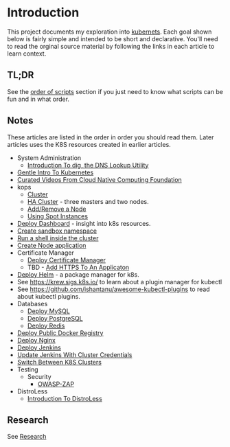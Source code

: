 # Introduction

This project documents my exploration into [kubernets](https://kubernetes.io/). Each goal shown below is fairly simple and intended to be short and declarative. You'll need to read the orginal source material by following the links in each article to learn context.

## TL;DR

See the [order of scripts](docs/00-order-of-scripts.md) section if you just need to know what scripts can be fun and in what order.

## Notes

These articles are listed in the order in order you should read them. Later articles uses the K8S resources created in earlier articles.

* System Administration
    * [Introduction To dig, the DNS Lookup Utility](docs/intro-to-dig.md)
* [Gentle Intro To Kubernetes](docs/gentle_introduction_to_kubernetes.md)
* [Curated Videos From Cloud Native Computing Foundation](docs/currated_video_list.md)
* kops
    * [Cluster](docs/create-cluster.md)
    * [HA Cluster](docs/create-ha-cluster.md) - three masters and two nodes.
    * [Add/Remove a Node](docs/kops-add-node-to-cluster.md)
    * [Using Spot Instances](docs/using-spot-instances-as-nodes.md)
* [Deploy Dashboard](docs/deploy-dashboard.md) - insight into k8s resources.
* [Create sandbox namespace](docs/create-sandbox-namespace.md)
* [Run a shell inside the cluster](docs/run-shell-inside-cluster.md)
* [Create Node application](docs/create-nodejs-application.md)
* Certificate Manager
    * [Deploy Certificate Manager](docs/deploy-cert-manager.md)
    * TBD - [Add HTTPS To An Applicaton](docs/add_https_to_an_application.md)
* [Deploy Helm](docs/deploy-helm.md) - a package manager for k8s.
* See https://krew.sigs.k8s.io/ to learn about a plugin manager for kubectl
* See https://github.com/ishantanu/awesome-kubectl-plugins to read about kubectl plugins.
* Databases
    * [Deploy MySQL](docs/deploy-mysql.md)
    * [Deploy PostgreSQL](docs/deploy-postgresql.md)
    * [Deploy Redis](docs/deploy-redis.md)
* [Deploy Public Docker Registry](docs/deploy-public-docker-registry.md)
* [Deploy Nginx](docs/deploy-nginx.md)
* [Deploy Jenkins](docs/deploy-jenkins.md)
* [Update Jenkins With Cluster Credentials](docs/update-jenkins-with-cluster-credentials.md)
* [Switch Between K8S Clusters](docs/switch-between-k8s-clusters.md)
* Testing
    * Security
        * [OWASP-ZAP](docs/intro-to-owasp-zap.md)
* DistroLess
    * [Introduction To DistroLess](docs/intro-to-distrless.md)

## Research

See [Research](README-research.md)
